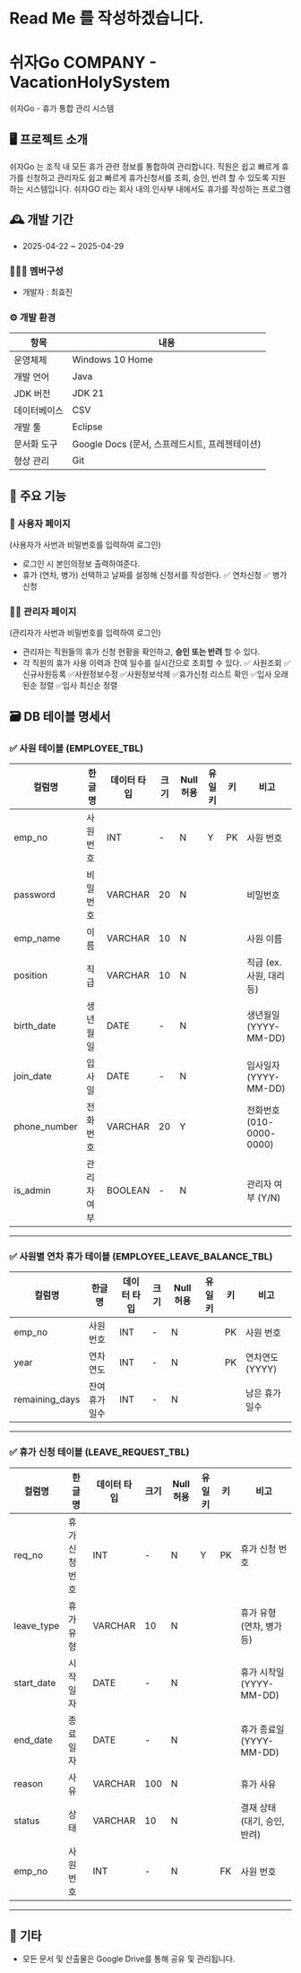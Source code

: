 
# Read Me 를 작성하겠습니다.

# 쉬자Go COMPANY - VacationHolySystem
쉬자Go - 휴가 통합 관리 시스템


## 🖥️ 프로젝트 소개
쉬자Go 는 조직 내 모든 휴가 관련 정보를 통합하여 관리합니다.
직원은 쉽고 빠르게 휴가를 신청하고
관리자도 쉽고 빠르게 휴가신청서를 조회, 승인, 반려 할 수 있도록 지원하는 시스템입니다.
쉬자GO 라는 회사 내의 인사부 내에서도 휴가를 작성하는 프로그램
<br>

## 🕰️ 개발 기간
* 2025-04-22 ~ 2025-04-29  

### 🧑‍🤝‍🧑 멤버구성
 - 개발자 : 최효진


### ⚙️ 개발 환경

| 항목         | 내용                                                         |
|--------------|--------------------------------------------------------------|
| 운영체제     | Windows 10 Home                                               |
| 개발 언어     | Java                                                         |
| JDK 버전     | JDK 21                                                       |
| 데이터베이스 | CSV                                                          |
| 개발 툴      | Eclipse                                                      |
| 문서화 도구   | Google Docs (문서, 스프레드시트, 프레젠테이션)             |
| 형상 관리     | Git                                                       |


## 📌 주요 기능

### 👤 사용자 페이지 
(사용자가 사번과 비밀번호를 입력하여 로그인)
- 로그인 시 본인의정보 출력하여준다.
- 휴가 (연차, 병가) 선택하고 날짜를 설정해 신청서를 작성한다.
✅ 연차신청
✅ 병가신청

### 🧑‍💼 관리자 페이지
(관리자가 사번과 비밀번호를 입력하여 로그인)
- 관리자는 직원들의 휴가 신청 현황을 확인하고, **승인 또는 반려** 할 수 있다.
- 각 직원의 휴가 사용 이력과 잔여 일수를 실시간으로 조회할 수 있다.
✅ 사원조회
✅ 신규사원등록
✅사원정보수정
✅사원정보삭제
✅휴가신청 리스트 확인
✅입사 오래된순 정렬
✅입사 최신순 정렬

## 🗃️ DB 테이블 명세서

### ✅ 사원 테이블 (EMPLOYEE_TBL)

| 컬럼명        | 한글명     | 데이터 타입 | 크기 | Null 허용 | 유일키 | 키  | 비고                       |
|---------------|------------|--------------|------|-----------|--------|-----|----------------------------|
| emp_no        | 사원번호   | INT          | -    | N         | Y      | PK  | 사원 번호                  |
| password      | 비밀번호   | VARCHAR      | 20   | N         |        |     | 비밀번호                   |
| emp_name      | 이름       | VARCHAR      | 10   | N         |        |     | 사원 이름                  |
| position      | 직급       | VARCHAR      | 10   | N         |        |     | 직급 (ex. 사원, 대리 등)   |
| birth_date    | 생년월일   | DATE         | -    | N         |        |     | 생년월일 (YYYY-MM-DD)      |
| join_date     | 입사일     | DATE         | -    | N         |        |     | 입사일자 (YYYY-MM-DD)      |
| phone_number  | 전화번호   | VARCHAR      | 20   | Y         |        |     | 전화번호 (010-0000-0000)   |
| is_admin      | 관리자 여부| BOOLEAN      | -    | N         |        |     | 관리자 여부 (Y/N)          |

---

### ✅ 사원별 연차 휴가 테이블 (EMPLOYEE_LEAVE_BALANCE_TBL)

| 컬럼명         | 한글명         | 데이터 타입 | 크기 | Null 허용 | 유일키 | 키  | 비고            |
|----------------|----------------|--------------|------|-----------|--------|-----|-----------------|
| emp_no         | 사원 번호      | INT          | -    | N         |        | PK  | 사원 번호       |
| year           | 연차 연도      | INT          | -    | N         |        | PK  | 연차연도 (YYYY) |
| remaining_days | 잔여 휴가 일수 | INT          | -    | N         |        |     | 남은 휴가 일수  |

---

### ✅ 휴가 신청 테이블 (LEAVE_REQUEST_TBL)

| 컬럼명     | 한글명         | 데이터 타입 | 크기 | Null 허용 | 유일키 | 키  | 비고                          |
|------------|----------------|--------------|------|-----------|--------|-----|-------------------------------|
| req_no     | 휴가 신청 번호 | INT          | -    | N         | Y      | PK  | 휴가 신청 번호                |
| leave_type | 휴가 유형      | VARCHAR      | 10   | N         |        |     | 휴가 유형 (연차, 병가 등)     |
| start_date | 시작일자       | DATE         | -    | N         |        |     | 휴가 시작일 (YYYY-MM-DD)      |
| end_date   | 종료일자       | DATE         | -    | N         |        |     | 휴가 종료일 (YYYY-MM-DD)      |
| reason     | 사유           | VARCHAR      | 100  | N         |        |     | 휴가 사유                     |
| status     | 상태           | VARCHAR      | 10   | N         |        |     | 결재 상태 (대기, 승인, 반려) |
| emp_no     | 사원 번호      | INT          | -    | N         |        | FK  | 사원 번호                     |

---

## 📂 기타

- 모든 문서 및 산출물은 Google Drive를 통해 공유 및 관리됩니다.
